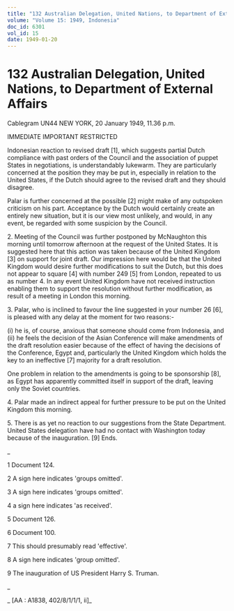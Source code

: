 ```yaml
---
title: "132 Australian Delegation, United Nations, to Department of External Affairs"
volume: "Volume 15: 1949, Indonesia"
doc_id: 6301
vol_id: 15
date: 1949-01-20
---
```


# 132 Australian Delegation, United Nations, to Department of External Affairs

Cablegram UN44 NEW YORK, 20 January 1949, 11.36 p.m.

IMMEDIATE IMPORTANT RESTRICTED

Indonesian reaction to revised draft [1], which suggests partial Dutch compliance with past orders of the Council and the association of puppet States in negotiations, is understandably lukewarm. They are particularly concerned at the position they may be put in, especially in relation to the United States, if the Dutch should agree to the revised draft and they should disagree.

Palar is further concerned at the possible [2] might make of any outspoken criticism on his part. Acceptance by the Dutch would certainly create an entirely new situation, but it is our view most unlikely, and would, in any event, be regarded with some suspicion by the Council.

2\. Meeting of the Council was further postponed by McNaughton this morning until tomorrow afternoon at the request of the United States. It is suggested here that this action was taken because of the United Kingdom [3] on support for joint draft. Our impression here would be that the United Kingdom would desire further modifications to suit the Dutch, but this does not appear to square [4] with number 249 [5] from London, repeated to us as number 4. In any event United Kingdom have not received instruction enabling them to support the resolution without further modification, as result of a meeting in London this morning.

3\. Palar, who is inclined to favour the line suggested in your number 26 [6], is pleased with any delay at the moment for two reasons:-

(i) he is, of course, anxious that someone should come from Indonesia, and (ii) he feels the decision of the Asian Conference will make amendments of the draft resolution easier because of the effect of having the decisions of the Conference, Egypt and, particularly the United Kingdom which holds the key to an ineffective [7] majority for a draft resolution.

One problem in relation to the amendments is going to be sponsorship [8], as Egypt has apparently committed itself in support of the draft, leaving only the Soviet countries.

4\. Palar made an indirect appeal for further pressure to be put on the United Kingdom this morning.

5\. There is as yet no reaction to our suggestions from the State Department. United States delegation have had no contact with Washington today because of the inauguration. [9] Ends.

_

1 Document 124.

2 A sign here indicates 'groups omitted'.

3 A sign here indicates 'groups omitted'.

4 a sign here indicates 'as received'.

5 Document 126.

6 Document 100.

7 This should presumably read 'effective'.

8 A sign here indicates 'group omitted'.

9 The inauguration of US President Harry S. Truman.

_

_ [AA : A1838, 402/8/1/1/1, ii]_
